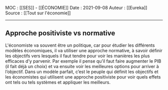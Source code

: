 MOC : [[SES]] - [[ÉCONOMIE]]
Date : 2021-09-08
Auteur : [[Eureka]]
Source : [[Tout sur l'économie]]
***

## Approche positiviste vs normative
L'économiste va souvent être un politique, car pour étudier les différents modèles économiques, il va utiliser une approche normative, à savoir définir les objectifs vers lesquels il faut tendre pour voir les manières les plus efficaces d’y parvenir. Par exemple il pense qu’il faut faire augmenter le PIB (il fait déjà un choix) et va ensuite voir les meilleures options pour arriver à l’objectif. Dans un modèle parfait, c’est le peuple qui définit les objectifs et les économistes qui utilisent une approche positiviste pour voir quels effets ont tels ou tels systèmes et appliquer les meilleurs.